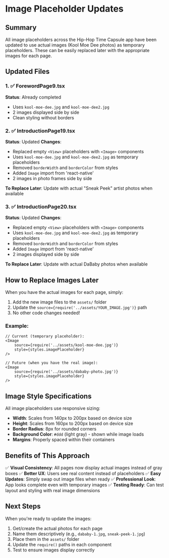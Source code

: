 # Image Placeholder Updates

## Summary

All image placeholders across the Hip-Hop Time Capsule app have been updated to use actual images (Kool Moe Dee photos) as temporary placeholders. These can be easily replaced later with the appropriate images for each page.

## Updated Files

### 1. ✅ ForewordPage9.tsx

**Status**: Already completed

- Uses `kool-moe-dee.jpg` and `kool-moe-dee2.jpg`
- 2 images displayed side by side
- Clean styling without borders

### 2. ✅ IntroductionPage19.tsx

**Status**: Updated
**Changes**:

- Replaced empty `<View>` placeholders with `<Image>` components
- Uses `kool-moe-dee.jpg` and `kool-moe-dee2.jpg` as temporary placeholders
- Removed `borderWidth` and `borderColor` from styles
- Added `Image` import from 'react-native'
- 2 images in photo frames side by side

**To Replace Later**: Update with actual "Sneak Peek" artist photos when available

### 3. ✅ IntroductionPage20.tsx

**Status**: Updated
**Changes**:

- Replaced empty `<View>` placeholders with `<Image>` components
- Uses `kool-moe-dee.jpg` and `kool-moe-dee2.jpg` as temporary placeholders
- Removed `borderWidth` and `borderColor` from styles
- Added `Image` import from 'react-native'
- 2 images displayed side by side

**To Replace Later**: Update with actual DaBaby photos when available

## How to Replace Images Later

When you have the actual images for each page, simply:

1. Add the new image files to the `assets/` folder
2. Update the `source={require('../assets/YOUR_IMAGE.jpg')}` path
3. No other code changes needed!

### Example:

```tsx
// Current (temporary placeholder):
<Image
    source={require('../assets/kool-moe-dee.jpg')}
    style={styles.imagePlaceholder}
/>

// Future (when you have the real image):
<Image
    source={require('../assets/dababy-photo.jpg')}
    style={styles.imagePlaceholder}
/>
```

## Image Style Specifications

All image placeholders use responsive sizing:

- **Width**: Scales from 140px to 200px based on device size
- **Height**: Scales from 160px to 200px based on device size
- **Border Radius**: 8px for rounded corners
- **Background Color**: `#ddd` (light gray) - shown while image loads
- **Margins**: Properly spaced within their containers

## Benefits of This Approach

✅ **Visual Consistency**: All pages now display actual images instead of gray boxes
✅ **Better UX**: Users see real content instead of placeholders
✅ **Easy Updates**: Simply swap out image files when ready
✅ **Professional Look**: App looks complete even with temporary images
✅ **Testing Ready**: Can test layout and styling with real image dimensions

## Next Steps

When you're ready to update the images:

1. Get/create the actual photos for each page
2. Name them descriptively (e.g., `dababy-1.jpg`, `sneak-peek-1.jpg`)
3. Place them in the `assets/` folder
4. Update the `require()` paths in each component
5. Test to ensure images display correctly
